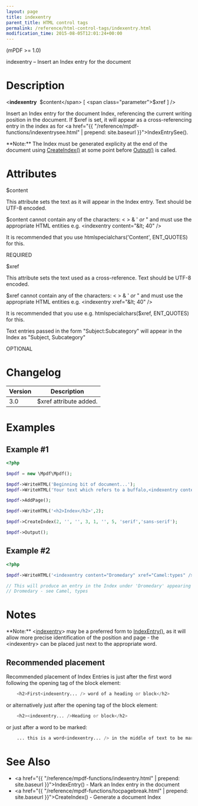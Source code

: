 ```yaml
---
layout: page
title: indexentry
parent_title: HTML control tags
permalink: /reference/html-control-tags/indexentry.html
modification_time: 2015-08-05T12:01:24+00:00
---
```


(mPDF >= 1.0)

indexentry – Insert an Index entry for the document

# Description

&lt;**indexentry**  <span class="parameter">$content</span> [ <span class="parameter">$xref</span> ] /&gt;

Insert an Index entry for the document Index, referencing the current writing position in the document. If 
<span class="parameter">$xref</span> is set, it will appear as a cross-referencing entry in the index as for 
<a href="{{ "/reference/mpdf-functions/indexentrysee.html" | prepend: site.baseurl }}">IndexEntrySee()</a>.

<div class="alert alert-info" role="alert" markdown="1">
    **Note:** The Index must be generated explicity at the end of the document using 
    <a href="{{ "/reference/mpdf-functions/tocpagebreak.html" | prepend: site.baseurl }}">CreateIndex()</a> 
    at some point before <a href="{{ "/reference/mpdf-functions/output.html" | prepend: site.baseurl }}">Output()</a> 
    is called.
</div>

# Attributes

<span class="parameter">$content</span>

This attribute sets the text as it will appear in the Index entry. Text should be UTF-8 encoded.

<span class="parameter">$content</span> cannot contain any of the characters: &lt; &gt; &amp; ' *or* " and must use 
the appropriate HTML entities e.g. &lt;indexentry content="&amp;lt; 40" /&gt;

It is recommended that you use htmlspecialchars('Content', ENT_QUOTES) for this.

<span class="smallblock">REQUIRED</span>

<span class="parameter">$xref</span>

This attribute sets the text used as a cross-reference. Text should be UTF-8 encoded.

<span class="parameter">$xref</span> cannot contain any of the characters: &lt; &gt; &amp; ' *or* " and must use the 
appropriate HTML entities e.g. &lt;indexentry xref="&amp;lt; 40" /&gt;

It is recommended that you use e.g. htmlspecialchars($xref, ENT_QUOTES) for this.

Text entries passed in the form "Subject:Subcategory" will appear in the Index as "Subject, Subcategory"

<span class="smallblock">OPTIONAL</span>

# Changelog

<table class="table"> <thead>
<tr> <th>Version</th><th>Description</th> </tr>
</thead> <tbody>
<tr>
<td>3.0</td>
<td><span class="parameter">$xref</span> attribute added.</td>
</tr>
</tbody> </table>

# Examples

## Example #1

```php
<?php

$mpdf = new \Mpdf\Mpdf();

$mpdf->WriteHTML('Beginning bit of document...');
$mpdf->WriteHTML('Your text which refers to a buffalo,<indexentry content="Buffalo" /> which you would like to see in the Index');

$mpdf->AddPage();

$mpdf->WriteHTML('<h2>Index</h2>',2);

$mpdf->CreateIndex(2, '', '', 3, 1, '', 5, 'serif','sans-serif');

$mpdf->Output();

```

## Example #2

```php
<?php

$mpdf->WriteHTML('<indexentry content="Dromedary" xref="Camel:types" />The dromedary is a type of camel');

// This will produce an entry in the Index under 'Dromedary' appearing as:
// Dromedary - see Camel, types

```

# Notes

<div class="alert alert-info" role="alert" markdown="1">
    **Note:** 
    &lt;<a href="{{ "/reference/html-control-tags/tocentry.html" | prepend: site.baseurl }}">indexentry</a>&gt; 
    may be a preferred form to 
    <a href="{{ "/reference/mpdf-functions/indexentry.html" | prepend: site.baseurl }}">IndexEntry()</a>, 
    as it will allow more precise identification of the position and page - the &lt;indexentry&gt; can be placed 
    just next to the appropriate word.
</div>

## Recommended placement

Recommended placement of Index Entries is just after the first word following the opening tag of the block element:

```php
    <h2>First<indexentry... /> word of a heading or block</h2>

```

or alternatively just after the opening tag of the block element:

```php
    <h2><indexentry... />Heading or block</h2>

```

or just after a word to be marked:

```php
    ... this is a word<indexentry... /> in the middle of text to be marked ...

```

# See Also

- <a href="{{ "/reference/mpdf-functions/indexentry.html" | prepend: site.baseurl }}">IndexEntry()</a> - Mark an Index entry in the document
- <a href="{{ "/reference/mpdf-functions/tocpagebreak.html" | prepend: site.baseurl }}">CreateIndex()</a> - Generate a document Index

